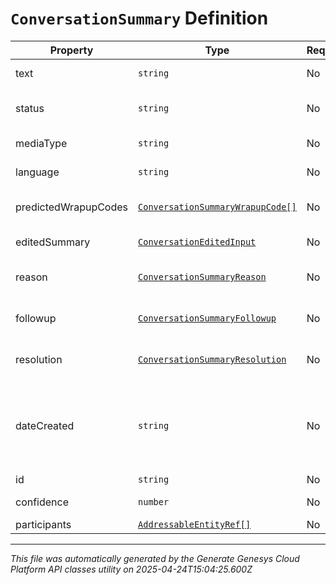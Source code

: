 # `ConversationSummary` Definition

| Property | Type | Required | Description |
|----------|------|----------|-------------|
| text | `string` | No | The text of the summary. |
| status | `string` | No | The status of the conversation summary. |
| mediaType | `string` | No | The media type of the conversation. |
| language | `string` | No | The language of the conversation. |
| predictedWrapupCodes | [`ConversationSummaryWrapupCode[]`](conversationsummarywrapupcode-definition.md) | No | The wrapup codes of the conversation summary. |
| editedSummary | [`ConversationEditedInput`](conversationeditedinput-definition.md) | No | The edited summary of the conversation. |
| reason | [`ConversationSummaryReason`](conversationsummaryreason-definition.md) | No | The reason of the conversation summary. |
| followup | [`ConversationSummaryFollowup`](conversationsummaryfollowup-definition.md) | No | The followup of the conversation summary. |
| resolution | [`ConversationSummaryResolution`](conversationsummaryresolution-definition.md) | No | The resolution of the conversation summary. |
| dateCreated | `string` | No | The created date of the summary. Date time is represented as an ISO-8601 string. For example: yyyy-MM-ddTHH:mm:ss[.mmm]Z |
| id | `string` | No | The id of the summary. |
| confidence | `number` | No | The AI confidence value. |
| participants | [`AddressableEntityRef[]`](addressableentityref-definition.md) | No | The list of participants. |

---

*This file was automatically generated by the Generate Genesys Cloud Platform API classes utility on 2025-04-24T15:04:25.600Z*
